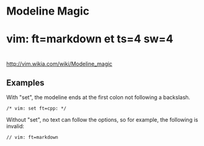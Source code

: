 # Modeline Magic
#
# vim: ft=markdown et ts=4 sw=4
# 

http://vim.wikia.com/wiki/Modeline_magic

## Examples

With "set", the modeline ends at the first colon not following a backslash.

```
/* vim: set ft=cpp: */
```

Without "set", no text can follow the options, so for example, the following is
invalid:


```
// vim: ft=markdown
```
